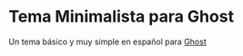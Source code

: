 # Tema Minimalista para Ghost

Un tema básico y muy simple en español para [Ghost](https://ghost.org/)
